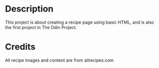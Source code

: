 # Description
This project is about creating a recipe page using basic HTML, and is also the first project in The Odin Project.

# Credits
All recipe images and content are from allrecipes.com